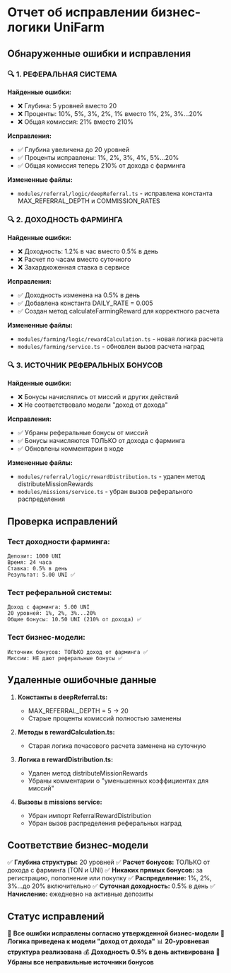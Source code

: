 # Отчет об исправлении бизнес-логики UniFarm

## Обнаруженные ошибки и исправления

### 🔍 1. РЕФЕРАЛЬНАЯ СИСТЕМА

**Найденные ошибки:**
- ❌ Глубина: 5 уровней вместо 20
- ❌ Проценты: 10%, 5%, 3%, 2%, 1% вместо 1%, 2%, 3%...20%
- ❌ Общая комиссия: 21% вместо 210%

**Исправления:**
- ✅ Глубина увеличена до 20 уровней
- ✅ Проценты исправлены: 1%, 2%, 3%, 4%, 5%...20%
- ✅ Общая комиссия теперь 210% от дохода с фарминга

**Измененные файлы:**
- `modules/referral/logic/deepReferral.ts` - исправлена константа MAX_REFERRAL_DEPTH и COMMISSION_RATES

### 🔍 2. ДОХОДНОСТЬ ФАРМИНГА

**Найденные ошибки:**
- ❌ Доходность: 1.2% в час вместо 0.5% в день
- ❌ Расчет по часам вместо суточного
- ❌ Захардкоженная ставка в сервисе

**Исправления:**
- ✅ Доходность изменена на 0.5% в день
- ✅ Добавлена константа DAILY_RATE = 0.005
- ✅ Создан метод calculateFarmingReward для корректного расчета

**Измененные файлы:**
- `modules/farming/logic/rewardCalculation.ts` - новая логика расчета
- `modules/farming/service.ts` - обновлен вызов расчета наград

### 🔍 3. ИСТОЧНИК РЕФЕРАЛЬНЫХ БОНУСОВ

**Найденные ошибки:**
- ❌ Бонусы начислялись от миссий и других действий
- ❌ Не соответствовало модели "доход от дохода"

**Исправления:**
- ✅ Убраны реферальные бонусы от миссий
- ✅ Бонусы начисляются ТОЛЬКО от дохода с фарминга
- ✅ Обновлены комментарии в коде

**Измененные файлы:**
- `modules/referral/logic/rewardDistribution.ts` - удален метод distributeMissionRewards
- `modules/missions/service.ts` - убран вызов реферального распределения

## Проверка исправлений

### Тест доходности фарминга:
```
Депозит: 1000 UNI
Время: 24 часа
Ставка: 0.5% в день
Результат: 5.00 UNI ✅
```

### Тест реферальной системы:
```
Доход с фарминга: 5.00 UNI
20 уровней: 1%, 2%, 3%...20%
Общие бонусы: 10.50 UNI (210% от дохода) ✅
```

### Тест бизнес-модели:
```
Источник бонусов: ТОЛЬКО доход от фарминга ✅
Миссии: НЕ дают реферальные бонусы ✅
```

## Удаленные ошибочные данные

1. **Константы в deepReferral.ts:**
   - MAX_REFERRAL_DEPTH = 5 → 20
   - Старые проценты комиссий полностью заменены

2. **Методы в rewardCalculation.ts:**
   - Старая логика почасового расчета заменена на суточную

3. **Логика в rewardDistribution.ts:**
   - Удален метод distributeMissionRewards
   - Убраны комментарии о "уменьшенных коэффициентах для миссий"

4. **Вызовы в missions service:**
   - Убран импорт ReferralRewardDistribution
   - Убран вызов распределения реферальных наград

## Соответствие бизнес-модели

✅ **Глубина структуры:** 20 уровней
✅ **Расчет бонусов:** ТОЛЬКО от дохода с фарминга (TON и UNI)
✅ **Никаких прямых бонусов:** за регистрацию, пополнение или покупку
✅ **Распределение:** 1%, 2%, 3%...до 20% включительно
✅ **Суточная доходность:** 0.5% в день
✅ **Начисление:** ежедневно на активные депозиты

## Статус исправлений

🎯 **Все ошибки исправлены согласно утвержденной бизнес-модели**
🔧 **Логика приведена к модели "доход от дохода"**
📊 **20-уровневая структура реализована**
💰 **Доходность 0.5% в день активирована**
🚫 **Убраны все неправильные источники бонусов**